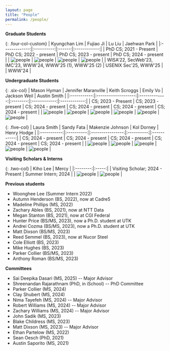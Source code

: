 ```yaml
---
layout: page
title: "People"
permalink: /people/
---
```

**Graduate Students**

{: .four-col-custom}
| Kyungchan Lim | Fujiao Ji | Lu Liu | Jaehwan Park |
|:-------------:|:----------:|:------:|:------------:|
| PhD CS; 2021 - Present | PhD CS; 2022 - present | PhD CS; 2023 - present | PhD CS; 2024 - present |
| ![people](../assets/images/kyungchan.png) | ![people](../assets/images/fujiao-ji.png) | ![people](../assets/images/lu-liu.jpg) | ![people](../assets/images/jaehwan.png) |
| <span class="publication-list">WISA'22, SecWeb'23, IMC'23, WWW'24, WWW'25 (1), WWW'25 (2)</span> | <span class="publication-list">USENIX Sec'25, WWW'25</span> | | WWW'24 |

**Undergraduate Students**  

{: .six-col}
| Mason Hyman | Jennifer Maranville | Keith Scroggs | Emily Vo | Jackson Weil | Austin Smith |
|:-----------:|:-------------------:|:-------------:|:--------:|:------------:|:------------:|
| CS; 2023 - Present | CS; 2023 - present | CS; 2024 - present | CS; 2024 - present | CS; 2024 - present | CS; 2024 - present |
| ![people](../assets/hacker.png) | ![people](../assets/images/jen.jpg) | ![people](../assets/images/keith.jpg) | ![people](../assets/images/emily.jpeg) | ![people](../assets/images/jackson.jpg) | ![people](../assets/images/austin.jpg) |

{: .five-col}
| Laura Smith | Sandy Fata | Makenzie Johnson | Kol Dorney | Henry Hodge |
|:-----------:|:----------:|:----------------:|:----------:|:-----------:|
| CS; 2024 - present | CS; 2024 - present | CS; 2024 - present | CS; 2024 - present | CS; 2024 - present |
| ![people](../assets/images/laura.jpg) | ![people](../assets/images/sandy.jpg) | ![people](../assets/images/makenzie.jpg) | ![people](../assets/images/kol.jpg) | ![people](../assets/images/henry.jpg) |

**Visiting Scholars & Interns**  

{: .two-col}
| Kiho Lee | Mercy |
|:--------:|:-----:|
| Visiting Scholar; 2024 - Present | Summer Intern; 2024 |
| ![people](../assets/hacker.png) | ![people](../assets/images/mercy.jpg) |

**Previous students**
- Woonghee Lee (Summer Intern 2022)
- Autumn Henderson (BS, 2022), now at Cadre5
- Madeline Phillips (MS, 2022)
- Zachary Ables (BS, 2021), now at NTT Data
- Megan Stanton (BS, 2021), now at CGI Federal
- Hunter Price (BS/MS, 2023), now a Ph.D. student at UTK
- Andrei Cozma (BS/MS, 2023), now a Ph.D. student at UTK
- Matt Dixson (BS/MS, 2023)
- Reed Semmel (BS, 2023), now at Nucor Steel
- Cole Elliott (BS, 2023)
- Mike Hughes (BS, 2023)
- Parker Collier (BS/MS, 2023)
- Anthony Roman (BS/MS, 2023)

**Committees**
- Sai Deepika Dasari (MS, 2025) -- Major Advisor
- Shreenandan Rajarathnam (PhD, in iSchool) -- PhD Committee 
- Parker Collier (MS, 2024)
- Clay Shubert (MS, 2024)
- Nima Tayefeh (MS, 2024) -- Major Advisor
- Robert Williams (MS, 2024) -- Major Advisor
- Zachary Williams (MS, 2024) -- Major Advisor
- John Sadik (MS, 2023)
- Blake Childress (MS, 2023)
- Matt Dixson (MS, 2023) -- Major Advisor
- Ethan Partelow (MS, 2022)
- Sean Oesch (PhD, 2021)
- Austin Saporito (MS, 2021)